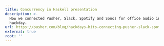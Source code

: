 ```yaml
---
title: Concurrency in Haskell presentation
description: >-
  How we connected Pusher, Slack, Spotify and Sonos for office audio in a
  hackday.
url: https://pusher.com/blog/hackdays-hits-connecting-pusher-slack-spotify-and-sonos/
external: true
root: ''
---
```

